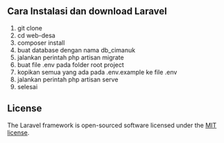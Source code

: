 ## Cara Instalasi  dan download Laravel
1. git clone
2. cd web-desa
3. composer install
4. buat database dengan nama db_cimanuk
5. jalankan perintah php artisan migrate
6. buat file .env pada folder root project
7. kopikan semua yang ada pada .env.example ke file .env
8. jalankan perintah php artisan serve
9. selesai

## License
The Laravel framework is open-sourced software licensed under the [MIT license](https://opensource.org/licenses/MIT).
